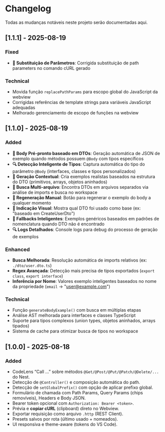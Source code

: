 # Changelog

Todas as mudanças notáveis neste projeto serão documentadas aqui.

## [1.1.1] - 2025-08-19
### Fixed
- **🔄 Substituição de Parâmetros**: Corrigida substituição de path parameters no comando cURL gerado

### Technical
- Movida função `replacePathParams` para escopo global do JavaScript da webview
- Corrigidas referências de template strings para variáveis JavaScript adequadas
- Melhorado gerenciamento de escopo de funções na webview

## [1.1.0] - 2025-08-19
### Added
- **🎯 Body Pré-pronto baseado em DTOs**: Geração automática de JSON de exemplo quando métodos possuem `@Body` com tipos específicos
- **🔍 Detecção Inteligente de Tipos**: Captura automática do tipo do parâmetro `@Body` (interfaces, classes e tipos personalizados)
- **🧠 Geração Contextual**: Cria exemplos realistas baseados na estrutura do DTO (primitivos, arrays, objetos aninhados)
- **📁 Busca Multi-arquivo**: Encontra DTOs em arquivos separados via análise de imports e busca no workspace
- **🔄 Regeneração Manual**: Botão para regenerar o exemplo do body a qualquer momento
- **📝 Indicação Visual**: Mostra qual DTO foi usado como base (ex: "baseado em CreateUserDto")
- **🎲 Fallbacks Inteligentes**: Exemplos genéricos baseados em padrões de nomenclatura quando DTO não é encontrado
- **🔍 Logs Detalhados**: Console logs para debug do processo de geração de exemplos

### Enhanced
- **Busca Melhorada**: Resolução automática de imports relativos (ex: `./dto/user.dto.ts`)
- **Regex Avançada**: Detecção mais precisa de tipos exportados (`export class`, `export interface`)
- **Inferência por Nome**: Valores exemplo inteligentes baseados no nome da propriedade (`email` → "user@example.com")

### Technical
- Função `generateBodyExample()` com busca em múltiplas etapas
- Análise AST melhorada para interfaces e classes TypeScript
- Suporte para tipos complexos (union types, objetos aninhados, arrays tipados)
- Sistema de cache para otimizar busca de tipos no workspace

## [1.0.0] - 2025-08-18
### Added
- CodeLens “Call …” sobre métodos `@Get/@Post/@Put/@Patch/@Delete/...` do Nest.
- Detecção de `@Controller()` e composição automática do path.
- Detecção de `setGlobalPrefix()` com opção de aplicar prefixo global.
- Formulário de chamada com Path Params, Query Params (chips removíveis), Headers e Body JSON.
- Bearer token opcional com `Authorization: Bearer <token>`.
- Prévia e **copiar cURL** (clipboard) direto no Webview.
- Exportar requisição como arquivo `.http` (REST Client).
- Presets salvos por rota (último usado + nomeados).
- UI responsiva e theme-aware (tokens do VS Code).
